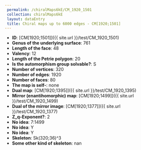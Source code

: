 ```yaml
--- 
 permalink: /chiralMaps6kE/CM_1920_1501 
 collection: chiralMaps6kE
 layout: dataEntry
 title: Chiral maps up to 6000 edges - CM[1920;1501]
---
```


- **ID**: [CM[1920;1501]]({{ site.url }}/test/CM_1920_1501)
- **Genus of the underlying surface**: 761
- **Length of the face**: 48
- **Valency**: 12
- **Length of the Petrie polygon**: 20
- **Is the automorphism group solvable?**: S
- **Number of vertices**: 320
- **Number of edges**: 1920
- **Number of faces**: 80
- **The map is self-**: none
- **Dual map**: [CM[1920;1395]]({{ site.url }}/test/CM_1920_1395)
- **Mirror (enantihomorphic) map**: [CM[1920;1499]]({{ site.url }}/test/CM_1920_1499)
- **Dual of the mirror image**: [CM[1920;1377]]({{ site.url }}/test/CM_1920_1377)
- **Z_q-Exponent?**: 2
- **No idea**:  7:1499
- **No idea**: Y
- **No idea**: Y
- **Skeleton**: Sk(320;36)^3
- **Some other kind of skeleton**: nan
